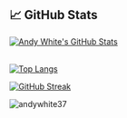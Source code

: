 <!--
**andywhite37/andywhite37** is a ✨ _special_ ✨ repository because its `README.md` (this file) appears on your GitHub profile.

Here are some ideas to get you started:

- 🔭 I’m currently working on ...
- 🌱 I’m currently learning ...
- 👯 I’m looking to collaborate on ...
- 🤔 I’m looking for help with ...
- 💬 Ask me about ...
- 📫 How to reach me: ...
- 😄 Pronouns: ...
- ⚡ Fun fact: ...
-->

## &#x1f4c8; GitHub Stats 

<!-- GitHub Stats -->
<a href="https://github.com/andywhite37">
  <img align="center" src="https://github-readme-stats.vercel.app/api?username=andywhite37&theme=calm&show_icons=true" alt="Andy White's GitHub Stats" />
</a>
<br/>
<br/>

<!-- Most used languages -->

[![Top Langs](https://github-readme-stats.vercel.app/api/top-langs/?username=andywhite37&theme=calm)](https://github.com/andywhite37)

<!-- Streak -->
[![GitHub Streak](https://github-readme-streak-stats.herokuapp.com/?user=andywhite37&theme=calm)](https://github.com/andywhite37)

<!-- Trophies -->
<img src="https://github-profile-trophy.vercel.app/?username=andywhite37&theme=nord" alt="andywhite37" />
